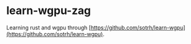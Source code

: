# learn-wgpu-zag

Learning rust and wgpu through [https://github.com/sotrh/learn-wgpu](https://github.com/sotrh/learn-wgpu).
